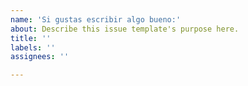 ```yaml
---
name: 'Si gustas escribir algo bueno:'
about: Describe this issue template's purpose here.
title: ''
labels: ''
assignees: ''

---
```



